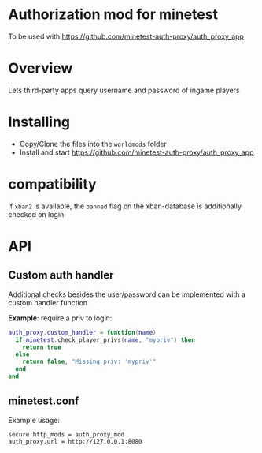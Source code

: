
Authorization mod for minetest
=================


To be used with https://github.com/minetest-auth-proxy/auth_proxy_app

# Overview

Lets third-party apps query username and password of ingame players

# Installing

* Copy/Clone the files into the `worldmods` folder
* Install and start https://github.com/minetest-auth-proxy/auth_proxy_app

# compatibility

If `xban2` is available, the `banned` flag on the xban-database is additionally
checked on login

# API

## Custom auth handler

Additional checks besides the user/password can be implemented with a custom handler function

**Example**: require a priv to login:
```lua
auth_proxy.custom_handler = function(name)
  if minetest.check_player_privs(name, "mypriv") then
    return true
  else
    return false, "Missing priv: 'mypriv'"
  end
end
```

## minetest.conf

Example usage:
```
secure.http_mods = auth_proxy_mod
auth_proxy.url = http://127.0.0.1:8080
```
